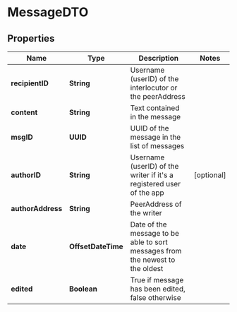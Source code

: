 

# MessageDTO


## Properties

| Name | Type | Description | Notes |
|------------ | ------------- | ------------- | -------------|
|**recipientID** | **String** | Username (userID) of the interlocutor or the peerAddress |  |
|**content** | **String** | Text contained in the message |  |
|**msgID** | **UUID** | UUID of the message in the list of messages |  |
|**authorID** | **String** | Username (userID) of the writer if it&#39;s a registered user of the app |  [optional] |
|**authorAddress** | **String** | PeerAddress of the writer |  |
|**date** | **OffsetDateTime** | Date of the message to be able to sort messages from the newest to the oldest |  |
|**edited** | **Boolean** | True if message has been edited, false otherwise |  |



